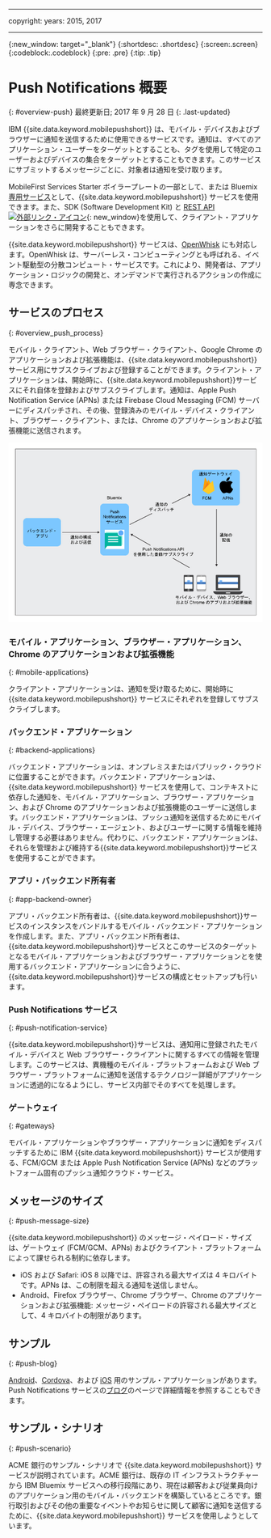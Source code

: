 ----

copyright:
 years: 2015, 2017

---

{:new_window: target="_blank"}
{:shortdesc: .shortdesc}
{:screen:.screen}
{:codeblock:.codeblock}
{:pre: .pre}
{:tip: .tip}

# Push Notifications 概要 
{: #overview-push}
最終更新日; 2017 年 9 月 28 日
{: .last-updated}

IBM {{site.data.keyword.mobilepushshort}} は、モバイル・デバイスおよびブラウザーに通知を送信するために使用できるサービスです。通知は、すべてのアプリケーション・ユーザーをターゲットとすることも、タグを使用して特定のユーザーおよびデバイスの集合をターゲットとすることもできます。このサービスにサブミットするメッセージごとに、対象者は通知を受け取ります。


MobileFirst Services Starter ボイラープレートの一部として、または Bluemix [専用サービス](/docs/dedicated/index.html)として、{{site.data.keyword.mobilepushshort}} サービスを使用できます。また、SDK (Software Development Kit) と [REST API ![外部リンク・アイコン](../../icons/launch-glyph.svg "外部リンク・アイコン")](https://mobile.{DomainName}/imfpush/){: new_window}を使用して、クライアント・アプリケーションをさらに開発することもできます。


{{site.data.keyword.mobilepushshort}} サービスは、[OpenWhisk](/docs/openwhisk/index.html) にも対応します。OpenWhisk は、サーバーレス・コンピューティングとも呼ばれる、イベント駆動型の分散コンピュート・サービスです。これにより、開発者は、アプリケーション・ロジックの開発と、オンデマンドで実行されるアクションの作成に専念できます。


## サービスのプロセス
{: #overview_push_process}

モバイル・クライアント、Web ブラウザー・クライアント、Google Chrome のアプリケーションおよび拡張機能は、{{site.data.keyword.mobilepushshort}} サービス用にサブスクライブおよび登録することができます。クライアント・アプリケーションは、開始時に、{{site.data.keyword.mobilepushshort}}サービスにそれ自体を登録およびサブスクライブします。通知は、Apple Push Notification Service (APNs) または Firebase Cloud Messaging (FCM) サーバーにディスパッチされ、その後、登録済みのモバイル・デバイス・クライアント、ブラウザー・クライアント、または、Chrome のアプリケーションおよび拡張機能に送信されます。

![プッシュの概要](images/overview.jpg)


### モバイル・アプリケーション、ブラウザー・アプリケーション、Chrome のアプリケーションおよび拡張機能
{: #mobile-applications}

クライアント・アプリケーションは、通知を受け取るために、開始時に {{site.data.keyword.mobilepushshort}} サービスにそれぞれを登録してサブスクライブします。

### バックエンド・アプリケーション
{: #backend-applications}

バックエンド・アプリケーションは、オンプレミスまたはパブリック・クラウドに位置することができます。バックエンド・アプリケーションは、{{site.data.keyword.mobilepushshort}} サービスを使用して、コンテキストに依存した通知を、モバイル・アプリケーション、ブラウザー・アプリケーション、および Chrome のアプリケーションおよび拡張機能のユーザーに送信します。バックエンド・アプリケーションは、プッシュ通知を送信するためにモバイル・デバイス、ブラウザー・エージェント、およびユーザーに関する情報を維持し管理する必要はありません。代わりに、バックエンド・アプリケーションは、それらを管理および維持する{{site.data.keyword.mobilepushshort}}サービスを使用することができます。

### アプリ・バックエンド所有者
{: #app-backend-owner}

アプリ・バックエンド所有者は、{{site.data.keyword.mobilepushshort}}サービスのインスタンスをバンドルするモバイル・バックエンド・アプリケーションを作成します。また、アプリ・バックエンド所有者は、{{site.data.keyword.mobilepushshort}}サービスとこのサービスのターゲットとなるモバイル・アプリケーションおよびブラウザー・アプリケーションとを使用するバックエンド・アプリケーションに合うように、{{site.data.keyword.mobilepushshort}}サービスの構成とセットアップも行います。

### Push Notifications サービス
{: #push-notification-service}

{{site.data.keyword.mobilepushshort}}サービスは、通知用に登録されたモバイル・デバイスと Web ブラウザー・クライアントに関するすべての情報を管理します。このサービスは、異機種のモバイル・プラットフォームおよび Web ブラウザー・プラットフォームに通知を送信するテクノロジー詳細がアプリケーションに透過的になるようにし、サービス内部でそのすべてを処理します。

### ゲートウェイ
{: #gateways}

モバイル・アプリケーションやブラウザー・アプリケーションに通知をディスパッチするために IBM {{site.data.keyword.mobilepushshort}} サービスが使用する、FCM/GCM または Apple Push Notification Service (APNs) などのプラットフォーム固有のプッシュ通知クラウド・サービス。

## メッセージのサイズ
{: #push-message-size}

{{site.data.keyword.mobilepushshort}} のメッセージ・ペイロード・サイズは、ゲートウェイ (FCM/GCM、APNs) およびクライアント・プラットフォームによって課せられる制約に依存します。 

- iOS および Safari: iOS 8 以降では、許容される最大サイズは 4 キロバイトです。APNs は、この制限を超える通知を送信しません。
- Android、Firefox ブラウザー、Chrome ブラウザー、Chrome のアプリケーションおよび拡張機能: メッセージ・ペイロードの許容される最大サイズとして、4 キロバイトの制限があります。

## サンプル
{: #push-blog}

[Android](https://github.com/ibm-bluemix-mobile-services/bms-samples-android-hellopush/)、[Cordova](https://github.com/ibm-bluemix-mobile-services/bms-samples-cordova-hellopush)、および [iOS](https://github.com/ibm-bluemix-mobile-services/bms-samples-swift-hellopush) 用のサンプル・アプリケーションがあります。
Push Notifications サービスの[ブログ](http://push-notification-service.mybluemix.net/)のページで詳細情報を参照することもできます。  


## サンプル・シナリオ 
{: #push-scenario}

ACME 銀行のサンプル・シナリオで {{site.data.keyword.mobilepushshort}} サービスが説明されています。ACME 銀行は、既存の IT インフラストラクチャーから IBM Bluemix サービスへの移行段階にあり、現在は顧客および従業員向けのアプリケーション用のモバイル・バックエンドを構築しているところです。銀行取引およびその他の重要なイベントやお知らせに関して顧客に通知を送信するために、{{site.data.keyword.mobilepushshort}} サービスを使用しようとしています。

